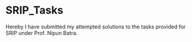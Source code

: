 # SRIP_Tasks
Hereby I have submitted my attempted solutions to the tasks provided for SRIP under Prof. Nipun Batra. 
